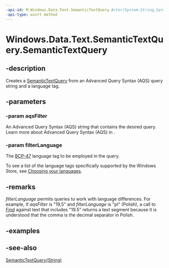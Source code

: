 ```yaml
---
-api-id: M:Windows.Data.Text.SemanticTextQuery.#ctor(System.String,System.String)
-api-type: winrt method
---
```


<!-- Method syntax
public SemanticTextQuery(System.String aqsFilter, System.String filterLanguage)
-->

# Windows.Data.Text.SemanticTextQuery.SemanticTextQuery

## -description
Creates a [SemanticTextQuery](semantictextquery.md) from an Advanced Query Syntax (AQS) query string and a language tag.

## -parameters
### -param aqsFilter
An Advanced Query Syntax (AQS) string that contains the desired query. Learn more about Advanced Query Syntax (AQS) in [](http://msdn.microsoft.com/library/8e55bd40-c7cf-44a6-bc18-24bc7a267779).

### -param filterLanguage
The [BCP-47](http://go.microsoft.com/fwlink/p/?LinkId=227302) language tag to be employed in the query.

To see a list of the language tags specifically supported by the Windows Store, see [Choosing your languages](http://msdn.microsoft.com/library/fca66311-4145-46ac-8b20-1e736f940976).

## -remarks
*filterLanguage* permits queries to work with language differences. For example, if *aqsFilter* is "19,5" and *filterLanguage* is "pl" (Polish), a call to [Find](semantictextquery_find.md) against text that includes "19.5" returns a text segment because it is understood that the comma is the decimal separator in Polish.

## -examples

## -see-also
[SemanticTextQuery(String)](semantictextquery_semantictextquery_290278668.md)